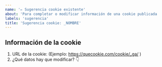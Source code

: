 ```yaml
---
name: '✏️ Sugerencia cookie existente'
about: 'Para completar o modificar información de una cookie publicada en quecookie.com'
labels: 'sugerencia'
title: 'Sugerencia cookie: _NOMBRE'
---
```

<!-- POR FAVOR, facilítanos toda la información posible 
Pon también el nombre de la cookie en el título del ticket (reemplazar por "_NOMBRE")
-->

## Información de la cookie
1. URL de la cookie: (Ejemplo: https://quecookie.com/cookie/_ga/ )
2. ¿Qué datos hay que modificar? 👇
